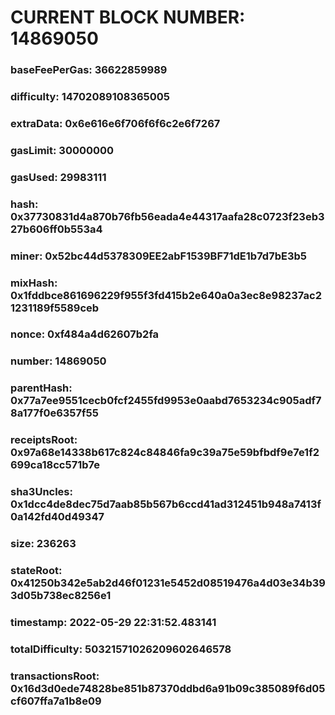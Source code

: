 # CURRENT BLOCK NUMBER: 14869050

### baseFeePerGas: 36622859989
### difficulty: 14702089108365005
### extraData: 0x6e616e6f706f6f6c2e6f7267
### gasLimit: 30000000
### gasUsed: 29983111
### hash: 0x37730831d4a870b76fb56eada4e44317aafa28c0723f23eb327b606ff0b553a4
### miner: 0x52bc44d5378309EE2abF1539BF71dE1b7d7bE3b5
### mixHash: 0x1fddbce861696229f955f3fd415b2e640a0a3ec8e98237ac21231189f5589ceb
### nonce: 0xf484a4d62607b2fa
### number: 14869050
### parentHash: 0x77a7ee9551cecb0fcf2455fd9953e0aabd7653234c905adf78a177f0e6357f55
### receiptsRoot: 0x97a68e14338b617c824c84846fa9c39a75e59bfbdf9e7e1f2699ca18cc571b7e
### sha3Uncles: 0x1dcc4de8dec75d7aab85b567b6ccd41ad312451b948a7413f0a142fd40d49347
### size: 236263
### stateRoot: 0x41250b342e5ab2d46f01231e5452d08519476a4d03e34b393d05b738ec8256e1
### timestamp: 2022-05-29 22:31:52.483141
### totalDifficulty: 50321571026209602646578
### transactionsRoot: 0x16d3d0ede74828be851b87370ddbd6a91b09c385089f6d05cf607ffa7a1b8e09
